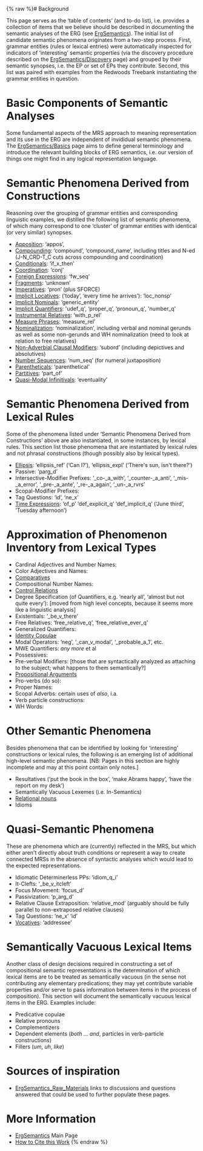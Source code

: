 {% raw %}# Background

This page serves as the ‘table of contents’ (and to-do list), i.e.
provides a collection of items that we believe should be described in
documenting the semantic analyses of the ERG (see
[ErgSemantics](https://blog.inductorsoftware.com/docsproto/erg/ErgSemantics)). The initial list of candidate semantic
phenomena originates from a two-step process. First, grammar entities
(rules or lexical entries) were automatically inspected for indicators
of ‘interesting’ semantic properties (via the discovery procedure
described on the [ErgSemantics/Discovery](https://blog.inductorsoftware.com/docsproto/erg/ErgSemantics_Discovery) page)
and grouped by their semantic synopses, i.e. the EP or set of EPs they
contribute. Second, this list was paired with examples from the Redwoods
Treebank instantiating the grammar entities in question.

# Basic Components of Semantic Analyses

Some fundamental aspects of the MRS approach to meaning representation
and its use in the ERG are independent of invididual semantic phenomena.
The [ErgSemantics/Basics](https://blog.inductorsoftware.com/docsproto/erg/ErgSemantics_Basics) page aims to define
general terminology and introduce the relevant building blocks of ERG
semantics, i.e. our version of things one might find in any logical
representation language.

# Semantic Phenomena Derived from Constructions

Reasoning over the grouping of grammar entities and corresponding
linguistic examples, we distilled the following list of semantic
phenomena, of which many correspond to one ‘cluster’ of grammar entities
with identical (or very similar) synopses.

- [Apposition](https://blog.inductorsoftware.com/docsproto/erg/ErgSemantics_Apposition): ‘appos’,
- [Compounding](https://blog.inductorsoftware.com/docsproto/erg/ErgSemantics_Compounding): ‘compound’,
‘compound\_name’, including titles and N-ed (J-N\_CRD-T\_C cuts
across compounding and coordination)
- [Conditionals](https://blog.inductorsoftware.com/docsproto/erg/ErgSemantics_Conditionals): ‘if\_x\_then’
- [Coordination](https://blog.inductorsoftware.com/docsproto/erg/ErgSemantics_Coordination): ‘conj’
- [Foreign Expressions](https://blog.inductorsoftware.com/docsproto/erg/ErgSemantics_ForeignExpressions): ‘fw\_seq’
- [Fragments](https://blog.inductorsoftware.com/docsproto/erg/ErgSemantics_Fragments): ‘unknown’
- [Imperatives](https://blog.inductorsoftware.com/docsproto/erg/ErgSemantics_Imperatives): ‘pron’ (plus SFORCE)
- [Implicit Locatives](https://blog.inductorsoftware.com/docsproto/erg/ErgSemantics_ImplicitLocatives): (‘today’,
‘every time he arrives’): ‘loc\_nonsp’
- [Implicit Nominals](https://blog.inductorsoftware.com/docsproto/erg/ErgSemantics_ImplicitNominals):
‘generic\_entity’
- [Implicit Quantifiers](https://blog.inductorsoftware.com/docsproto/erg/ErgSemantics_ImplicitQuantifiers):
'udef\_q', ‘proper\_q’, ‘pronoun\_q', 'number\_q'
- [Instrumental
Relatives](https://blog.inductorsoftware.com/docsproto/erg/ErgSemantics_InstrumentalRelatives): ‘with\_p\_rel’
- [Measure Phrases](https://blog.inductorsoftware.com/docsproto/erg/ErgSemantics_MeasurePhrases): ‘measure\_rel’
- [Nominalization](https://blog.inductorsoftware.com/docsproto/erg/ErgSemantics_Nominalization): ‘nominalization’,
including verbal and nominal gerunds as well as some non-gerunds and
WH nominalization (need to look at relation to free relatives)
- [Non-Adverbial Clausal
Modifiers](https://blog.inductorsoftware.com/docsproto/erg/ErgSemantics_NonAdverbialClausalModifiers): ‘subord’
(including depictives and absolutives)
- [Number Sequences](https://blog.inductorsoftware.com/docsproto/erg/ErgSemantics_NumberSequences): ‘num\_seq’ (for
numeral juxtaposition)
- [Parentheticals](https://blog.inductorsoftware.com/docsproto/erg/ErgSemantics_Parentheticals): ‘parenthetical’
- [Partitives](https://blog.inductorsoftware.com/docsproto/erg/ErgSemantics_Partitives): ‘part\_of’
- [Quasi-Modal Infinitivals](https://blog.inductorsoftware.com/docsproto/erg/ErgSemantics_QuasiModalInfinitivals):
‘eventuality’

# Semantic Phenomena Derived from Lexical Rules

Some of the phenomena listed under ‘Semantic Phenomena Derived from
Constructions’ above are also instantiated, in some instances, by
lexical rules. This section list those phenomena that are instantiated
by lexical rules and not phrasal constructions (though possibly also by
lexical types).

- [Ellipsis](https://blog.inductorsoftware.com/docsproto/erg/ErgSemantics_Ellipsis): ‘ellipsis\_ref’ (‘Can I?’),
‘ellipsis\_expl’ (‘There's sun, isn't there?’)
- Passive: ‘parg\_d’
- Intersective-Modifier Prefixes: ‘\_co-\_a\_with’,
‘\_counter-\_a\_anti’, ‘\_mis-\_a\_error’, ‘\_pre-\_a\_ante’,
‘\_re-\_a\_again’, ‘\_un-\_a\_rvrs’
- Scopal-Modifier Prefixes:
- Tag Questions: ‘id’, ‘ne\_x’
- [Time Expressions](https://blog.inductorsoftware.com/docsproto/erg/ErgSemantics_TimeExpressions): ‘of\_p’
‘def\_explicit\_q’ ‘def\_implicit\_q’ (‘June third’, ‘Tuesday
afternoon’)

# Approximation of Phenomenon Inventory from Lexical Types

- Cardinal Adjectives and Number Names:
- Color Adjectives and Names:
- [Comparatives](https://blog.inductorsoftware.com/docsproto/erg/ErgSemantics_Comparatives)
- Compositional Number Names:
- [Control Relations](https://blog.inductorsoftware.com/docsproto/erg/ErgSemantics_ControlRelations)
- Degree Specification (of Quantifiers, e.g. ‘nearly all’, ‘almost but
not quite every’): \[moved from high level concepts, because it
seems more like a linguistic analysis\]
- Existentials: ‘\_be\_v\_there’
- Free Relatives: ‘free\_relative\_q’, ‘free\_relative\_ever\_q’
- Generalized Quantifiers:
- [Identity Copulae](https://blog.inductorsoftware.com/docsproto/erg/ErgSemantics_IdentityCopulae)
- Modal Operators: ‘neg’, ‘\_can\_v\_modal’, ‘\_probable\_a\_1’, etc.
- MWE Quantifiers: *any more* et al
- Possessives:
- Pre-verbal Modifiers: \[those that are syntactically analyzed as
attaching to the subject; what happens to them semantically?\]
- [Propositional Arguments](https://blog.inductorsoftware.com/docsproto/erg/ErgSemantics_PropositionalArguments)
- Pro-verbs (do so):
- Proper Names:
- Scopal Adverbs: certain uses of *also*, i.a.
- Verb particle constructions:
- WH Words:

# Other Semantic Phenomena

Besides phenomena that can be identified by looking for ‘interesting’
constructions or lexical rules, the following is an emerging list of
additional high-level semantic phenomena. \[NB: Pages in this section
are highly incomplete and may at this point contain only notes.\]

- Resultatives (‘put the book in the box’, ‘make Abrams happy’, ‘have
the report on my desk’)
- Semantically Vacuous Lexemes (i.e. In-Semantics)
- [Relational nouns](https://blog.inductorsoftware.com/docsproto/erg/ErgSemantics_RelationalNouns)
- Idioms

# Quasi-Semantic Phenomena

These are phenomena which are (currently) reflected in the MRS, but
which either aren't directly about truth conditions or represent a way
to create connected MRSs in the absence of syntactic analyses which
would lead to the expected representations.

- Idiomatic Determinerless PPs: ‘idiom\_q\_i’
- It-Clefts: ‘\_be\_v\_itcleft’
- Focus Movement: ‘focus\_d’
- Passivization: ‘p\_arg\_d’
- Relative Clause Extraposition: ‘relative\_mod’ (arguably should be
fully parallel to non-extraposed relative clauses)
- Tag Questions: ‘ne\_x’ ‘id’
- [Vocatives](https://blog.inductorsoftware.com/docsproto/erg/ErgSemantics_Vocatives): ‘addressee’

# Semantically Vacuous Lexical Items

Another class of design decisions required in constructing a set of
compositional semantic representations is the determination of which
lexical items are to be treated as semantically vacuous (in the sense
not contributing any elementary predications; they may yet contribute
variable properties and/or serve to pass information between items in
the process of composition). This section will document the semantically
vacuous lexical items in the ERG. Examples include:

- Predicative copulae
- Relative pronouns
- Complementizers
- Dependent elements (*both ... and*, particles in verb-particle
constructions)
- Fillers (*um*, *uh*, *like*)

# Sources of inspiration

- [ErgSemantics_Raw_Materials](https://blog.inductorsoftware.com/docsproto/erg/ErgSemantics_Raw_Materials) links to discussions and questions answered that could be used to further populate these pages.

# More Information

- [ErgSemantics](https://blog.inductorsoftware.com/docsproto/erg/ErgSemantics) Main Page
- [How to Cite this Work](https://blog.inductorsoftware.com/docsproto/erg/ErgSemantics_HowToCite)
<update date omitted for speed>{% endraw %}